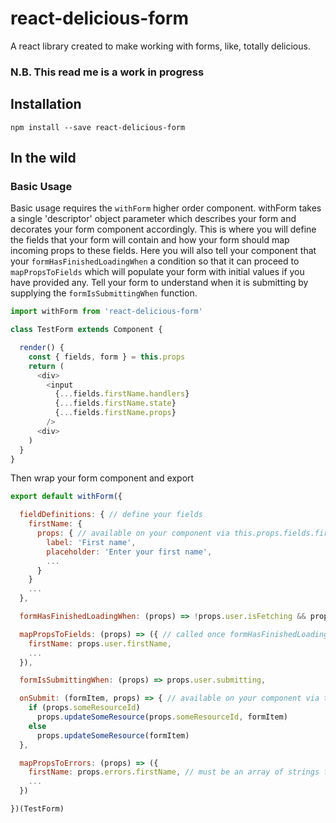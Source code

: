 # react-delicious-form
A react library created to make working with forms, like, totally delicious.

### N.B. This read me is a work in progress

## Installation

`npm install --save react-delicious-form`

## In the wild

### Basic Usage

Basic usage requires the `withForm` higher order component. withForm takes a single 'descriptor' object parameter which describes your form and decorates your form component accordingly. This is where you will define the fields that your form will contain and how your form should map incoming props to these fields. Here you will also tell your component that your `formHasFinishedLoadingWhen` a condition so that it can proceed to `mapPropsToFields` which will populate your form with initial values if you have provided any. Tell your form to understand when it is submitting by supplying the `formIsSubmittingWhen` function. 

```js
import withForm from 'react-delicious-form'

class TestForm extends Component {

  render() {
    const { fields, form } = this.props
    return (
      <div>
        <input
          {...fields.firstName.handlers}
          {...fields.firstName.state}
          {...fields.firstName.props}
        />
      <div>
    )
  }
}
```

Then wrap your form component and export

```js
export default withForm({

  fieldDefinitions: { // define your fields
    firstName: {
      props: { // available on your component via this.props.fields.firstName.props
        label: 'First name',
        placeholder: 'Enter your first name',
        ...
      }
    }
    ...
  },

  formHasFinishedLoadingWhen: (props) => !props.user.isFetching && props.refData.hasLoaded,

  mapPropsToFields: (props) => ({ // called once formHasFinishedLoadingWhen returns true
    firstName: props.user.firstName,
    ...
  }),

  formIsSubmittingWhen: (props) => props.user.submitting,

  onSubmit: (formItem, props) => { // available on your component via this.props.form.submit
    if (props.someResourceId)
      props.updateSomeResource(props.someResourceId, formItem)
    else
      props.updateSomeResource(formItem)
  },

  mapPropsToErrors: (props) => ({
    firstName: props.errors.firstName, // must be an array of strings for each field
    ...
  })

})(TestForm)
```
